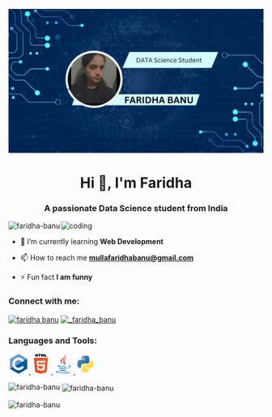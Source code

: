 ![logo](https://github.com/FARIDHA-BANU/FARIDHA-BANU/blob/main/Github.jpg)
<h1 align="center">Hi 👋, I'm Faridha</h1>
<h3 align="center">A passionate Data Science student from India</h3>

<img align="right" alt="coding" width="400" src="https://user-images.githubusercontent.com/74038190/249570803-02293768-9242-47e1-bf8f-d084ba0a2d1d.gif">
<p align="left"> <img src="https://komarev.com/ghpvc/?username=faridha-banu&label=Profile%20views&color=0e75b6&style=flat" alt="faridha-banu" /> </p>

- 🌱 I’m currently learning **Web Development**

- 📫 How to reach me **mullafaridhabanu@gmail.com**

- ⚡ Fun fact **I am funny**

<h3 align="left">Connect with me:</h3>
<p align="left">
<a href="https://linkedin.com/in/faridha banu" target="blank"><img align="center" src="https://raw.githubusercontent.com/rahuldkjain/github-profile-readme-generator/master/src/images/icons/Social/linked-in-alt.svg" alt="faridha banu" height="30" width="40" /></a>
<a href="https://www.leetcode.com/_faridha_banu" target="blank"><img align="center" src="https://raw.githubusercontent.com/rahuldkjain/github-profile-readme-generator/master/src/images/icons/Social/leet-code.svg" alt="_faridha_banu" height="30" width="40" /></a>
</p>

<h3 align="left">Languages and Tools:</h3>
<p align="left"> <a href="https://www.cprogramming.com/" target="_blank" rel="noreferrer"> <img src="https://raw.githubusercontent.com/devicons/devicon/master/icons/c/c-original.svg" alt="c" width="40" height="40"/> </a> <a href="https://www.w3.org/html/" target="_blank" rel="noreferrer"> <img src="https://raw.githubusercontent.com/devicons/devicon/master/icons/html5/html5-original-wordmark.svg" alt="html5" width="40" height="40"/> </a> <a href="https://www.java.com" target="_blank" rel="noreferrer"> <img src="https://raw.githubusercontent.com/devicons/devicon/master/icons/java/java-original.svg" alt="java" width="40" height="40"/> </a> <a href="https://www.python.org" target="_blank" rel="noreferrer"> <img src="https://raw.githubusercontent.com/devicons/devicon/master/icons/python/python-original.svg" alt="python" width="40" height="40"/> </a> </p>

<p><img align="left" src="https://github-readme-stats.vercel.app/api/top-langs?username=faridha-banu&show_icons=true&locale=en&layout=compact" alt="faridha-banu" /></p>

<p>&nbsp;<img align="center" src="https://github-readme-stats.vercel.app/api?username=faridha-banu&show_icons=true&locale=en" alt="faridha-banu" /></p>

<p><img align="center" src="https://github-readme-streak-stats.herokuapp.com/?user=faridha-banu&" alt="faridha-banu" /></p>
